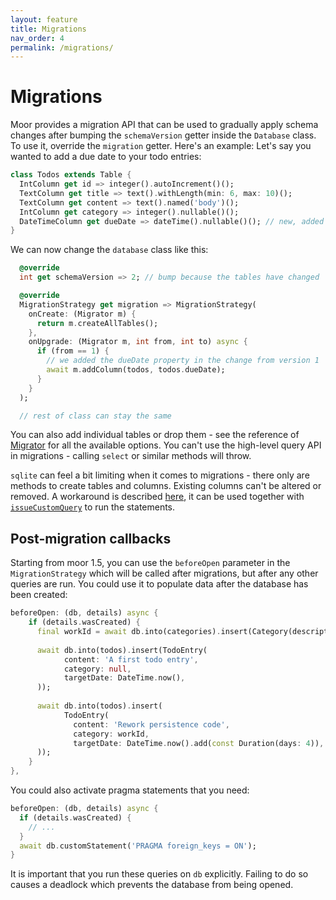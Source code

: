 ```yaml
---
layout: feature
title: Migrations
nav_order: 4
permalink: /migrations/
---
```

# Migrations
Moor provides a migration API that can be used to gradually apply schema changes after bumping
the `schemaVersion` getter inside the `Database` class. To use it, override the `migration`
getter. Here's an example: Let's say you wanted to add a due date to your todo entries:
```dart
class Todos extends Table {
  IntColumn get id => integer().autoIncrement()();
  TextColumn get title => text().withLength(min: 6, max: 10)();
  TextColumn get content => text().named('body')();
  IntColumn get category => integer().nullable()();
  DateTimeColumn get dueDate => dateTime().nullable()(); // new, added column
}
```
We can now change the `database` class like this:
```dart
  @override
  int get schemaVersion => 2; // bump because the tables have changed

  @override
  MigrationStrategy get migration => MigrationStrategy(
    onCreate: (Migrator m) {
      return m.createAllTables();
    },
    onUpgrade: (Migrator m, int from, int to) async {
      if (from == 1) {
        // we added the dueDate property in the change from version 1
        await m.addColumn(todos, todos.dueDate);
      }
    }
  );

  // rest of class can stay the same
```
You can also add individual tables or drop them - see the reference of [Migrator](https://pub.dev/documentation/moor/latest/moor/Migrator-class.html)
for all the available options. You can't use the high-level query API in migrations - calling `select` or similar 
methods will throw.

`sqlite` can feel a bit limiting when it comes to migrations - there only are methods to create tables and columns.
Existing columns can't be altered or removed. A workaround is described [here](https://stackoverflow.com/a/805508), it
can be used together with [`issueCustomQuery`](https://pub.dev/documentation/moor/latest/moor/Migrator/issueCustomQuery.html)
to run the statements.

## Post-migration callbacks
Starting from moor 1.5, you can use the `beforeOpen` parameter in the `MigrationStrategy` which will be called after
migrations, but after any other queries are run. You could use it to populate data after the database has been created:
```dart
beforeOpen: (db, details) async {
    if (details.wasCreated) {
      final workId = await db.into(categories).insert(Category(description: 'Work'));
    
      await db.into(todos).insert(TodoEntry(
            content: 'A first todo entry',
            category: null,
            targetDate: DateTime.now(),
      ));
    
      await db.into(todos).insert(
            TodoEntry(
              content: 'Rework persistence code',
              category: workId,
              targetDate: DateTime.now().add(const Duration(days: 4)),
      ));
    }
},
```
You could also activate pragma statements that you need:
```dart
beforeOpen: (db, details) async {
  if (details.wasCreated) {
    // ...
  }
  await db.customStatement('PRAGMA foreign_keys = ON');
}
```
It is important that you run these queries on `db` explicitly. Failing to do so causes a deadlock which prevents the
database from being opened.